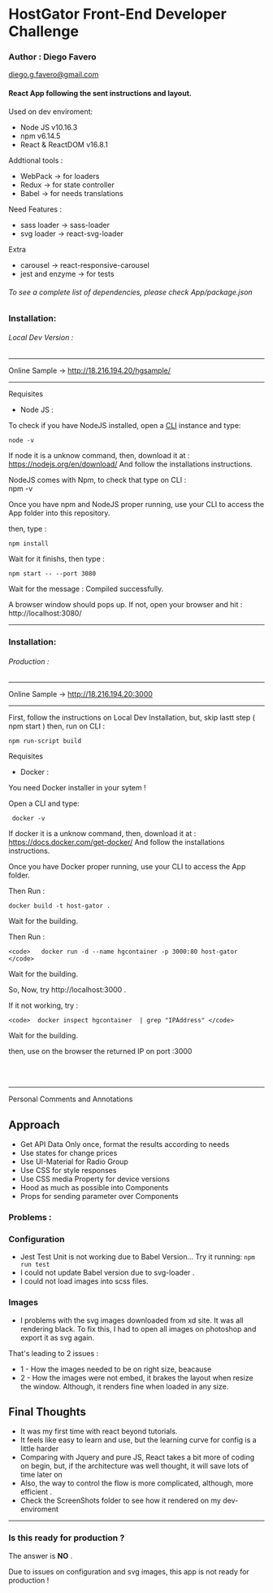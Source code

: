 # HostGator Front-End Developer Challenge
 
### Author : Diego Favero 
<diego.g.favero@gmail.com>



#### React App following the sent instructions and layout.


Used on dev enviroment:

* Node JS v10.16.3
* npm v6.14.5
* React & ReactDOM v16.8.1



Addtional tools :

* WebPack -> for loaders
* Redux -> for state controller
* Babel -> for needs translations

Need Features :

* sass loader -> sass-loader 
* svg loader -> react-svg-loader 

Extra
* carousel -> react-responsive-carousel 
* jest and enzyme -> for tests 



###### To see a complete list of dependencies, please check App/package.json



### Installation:

###### Local Dev Version :

<hr>

Online Sample -> http://18.216.194.20/hgsample/ 
    
<hr>

Requisites 
* Node JS :

To check if you have NodeJS installed, open a <a href="https://en.wikipedia.org/wiki/Command-line_interface">CLI</a> instance and type:

    node -v

If node it is a unknow command, then, download it at :
https://nodejs.org/en/download/
And follow the installations instructions.

NodeJS comes with Npm, to check that type on CLI :
<br>
    npm -v

Once you have npm and NodeJS proper running, use your CLI to access the App folder into this repository.

then, type :

    npm install

Wait for it finishs, then type :

    npm start -- --port 3080

Wait for the message : Compiled successfully.

A browser window should pops up. If not, open your browser and hit : http://localhost:3080/


<hr>


### Installation:

###### Production :


<hr>

Online Sample -> http://18.216.194.20:3000
    
<hr>


First, follow the instructions on Local Dev Installation, but, skip lastt step ( npm start )
then, run on CLI :

    npm run-script build
    

Requisites 
* Docker :


You need Docker installer in your sytem !

Open a CLI and type:

<code> docker -v </code>

If docker it is a unknow command, then, download it at :
https://docs.docker.com/get-docker/
And follow the installations instructions.

Once you have Docker proper running, use your CLI to access the App folder.

Then Run :
    
    docker build -t host-gator .

Wait for the building.


Then Run :

    <code>   docker run -d --name hgcontainer -p 3000:80 host-gator  </code>

Wait for the building.

So, Now, try http://localhost:3000 .


If it not working, try :


    <code>  docker inspect hgcontainer  | grep "IPAddress" </code>

Wait for the building.

then, use on the browser the returned IP on port :3000


<br>
<br>
<hr>
Personal Comments and Annotations

## Approach

* Get API Data Only once, format the results according to needs
* Use states for change prices
* Use UI-Material for Radio Group
* Use CSS for style responses
* Use CSS media Property for device versions
* Hood as much as possible into Components
* Props for sending parameter over Components


### Problems :

### Configuration

* Jest Test Unit is not working due to Babel Version... Try it running: <code>npm run test</code>
* I could not update Babel version due to svg-loader .
* I could not load images into scss files.

### Images

* I problems with the svg images downloaded from xd site. It was all rendering black. To fix this, I had to open all images on photoshop and export it as svg again.  


That's leading  to 2 issues :
* 1 - How the images needed to be on right size, beacause   
* 2 - How the images were not embed, it brakes the layout when resize the window. Although, it renders fine when loaded in any size.



##   Final Thoughts

* It was my first time with react beyond tutorials.
* It feels like easy to learn and use, but the learning curve for config is a little harder
* Comparing with Jquery and pure JS, React takes a bit more of coding on begin, but, if the architecture was well thought, it will save lots of time later on
* Also, the way to control the flow is more complicated, although, more efficient .
* Check the ScreenShots folder to see how it rendered on my dev-enviroment  

<hr>

### Is this ready for production ?
   
The answer is <strong>NO</strong> .

Due to issues on configuration and svg images, this app is not ready for production !


